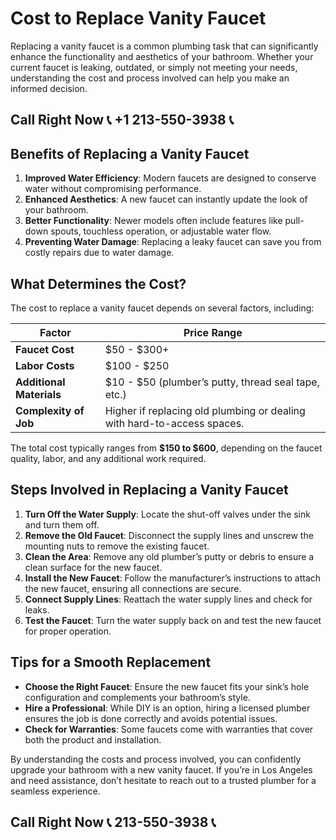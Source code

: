 # Cost to Replace Vanity Faucet  

Replacing a vanity faucet is a common plumbing task that can significantly enhance the functionality and aesthetics of your bathroom. Whether your current faucet is leaking, outdated, or simply not meeting your needs, understanding the cost and process involved can help you make an informed decision.  

## Call Right Now 📞 +1 213-550-3938 📞

## Benefits of Replacing a Vanity Faucet  

1. **Improved Water Efficiency**: Modern faucets are designed to conserve water without compromising performance.  
2. **Enhanced Aesthetics**: A new faucet can instantly update the look of your bathroom.  
3. **Better Functionality**: Newer models often include features like pull-down spouts, touchless operation, or adjustable water flow.  
4. **Preventing Water Damage**: Replacing a leaky faucet can save you from costly repairs due to water damage.  

## What Determines the Cost?  

The cost to replace a vanity faucet depends on several factors, including:  

| **Factor**               | **Price Range**            |  
|--------------------------|----------------------------|  
| **Faucet Cost**          | $50 - $300+                |  
| **Labor Costs**          | $100 - $250                |  
| **Additional Materials** | $10 - $50 (plumber’s putty, thread seal tape, etc.) |  
| **Complexity of Job**    | Higher if replacing old plumbing or dealing with hard-to-access spaces. |  

The total cost typically ranges from **$150 to $600**, depending on the faucet quality, labor, and any additional work required.  

## Steps Involved in Replacing a Vanity Faucet  

1. **Turn Off the Water Supply**: Locate the shut-off valves under the sink and turn them off.  
2. **Remove the Old Faucet**: Disconnect the supply lines and unscrew the mounting nuts to remove the existing faucet.  
3. **Clean the Area**: Remove any old plumber’s putty or debris to ensure a clean surface for the new faucet.  
4. **Install the New Faucet**: Follow the manufacturer’s instructions to attach the new faucet, ensuring all connections are secure.  
5. **Connect Supply Lines**: Reattach the water supply lines and check for leaks.  
6. **Test the Faucet**: Turn the water supply back on and test the new faucet for proper operation.  

## Tips for a Smooth Replacement  

- **Choose the Right Faucet**: Ensure the new faucet fits your sink’s hole configuration and complements your bathroom’s style.  
- **Hire a Professional**: While DIY is an option, hiring a licensed plumber ensures the job is done correctly and avoids potential issues.  
- **Check for Warranties**: Some faucets come with warranties that cover both the product and installation.  

By understanding the costs and process involved, you can confidently upgrade your bathroom with a new vanity faucet. If you’re in Los Angeles and need assistance, don’t hesitate to reach out to a trusted plumber for a seamless experience.
## Call Right Now 📞 213-550-3938 📞